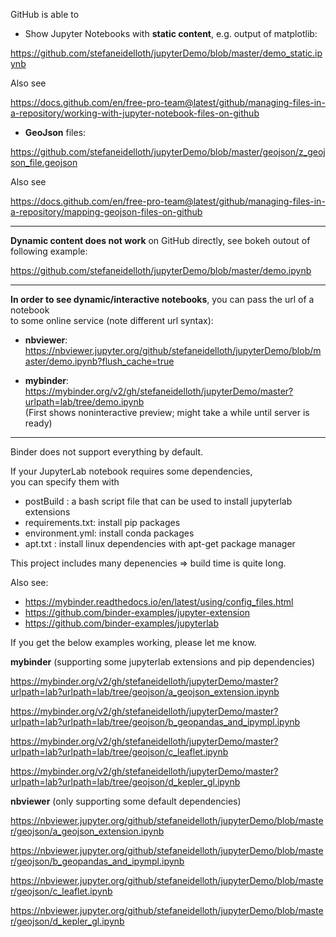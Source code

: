 GitHub is able to 

* Show Jupyter Notebooks with **static content**, e.g. output of matplotlib:

https://github.com/stefaneidelloth/jupyterDemo/blob/master/demo_static.ipynb

Also see

https://docs.github.com/en/free-pro-team@latest/github/managing-files-in-a-repository/working-with-jupyter-notebook-files-on-github

* **GeoJson** files:

https://github.com/stefaneidelloth/jupyterDemo/blob/master/geojson/z_geojson_file.geojson

Also see

https://docs.github.com/en/free-pro-team@latest/github/managing-files-in-a-repository/mapping-geojson-files-on-github

----

**Dynamic content does not work** on GitHub directly, see bokeh outout of following example:

https://github.com/stefaneidelloth/jupyterDemo/blob/master/demo.ipynb

----

**In order to see dynamic/interactive notebooks**, you can pass the url of a notebook<br>
to some online service (note different url syntax):

* **nbviewer**: https://nbviewer.jupyter.org/github/stefaneidelloth/jupyterDemo/blob/master/demo.ipynb?flush_cache=true

* **mybinder**: https://mybinder.org/v2/gh/stefaneidelloth/jupyterDemo/master?urlpath=lab/tree/demo.ipynb<br>
  (First shows noninteractive preview; might take a while until server is ready)
  
----

Binder does not support everything by default. 

If your JupyterLab notebook requires some dependencies,<br>
you can specify them with<br>
* postBuild : a bash script file that can be used to install jupyterlab extensions
* requirements.txt: install pip packages 
* environment.yml: install conda packages
* apt.txt : install linux dependencies with apt-get package manager

This project includes many depenencies => build time is quite long.

Also see:
* https://mybinder.readthedocs.io/en/latest/using/config_files.html
* https://github.com/binder-examples/jupyter-extension
* https://github.com/binder-examples/jupyterlab


If you get the below examples working, please let me know.


**mybinder** (supporting some jupyterlab extensions and pip dependencies)

https://mybinder.org/v2/gh/stefaneidelloth/jupyterDemo/master?urlpath=lab?urlpath=lab/tree/geojson/a_geojson_extension.ipynb

https://mybinder.org/v2/gh/stefaneidelloth/jupyterDemo/master?urlpath=lab?urlpath=lab/tree/geojson/b_geopandas_and_ipympl.ipynb

https://mybinder.org/v2/gh/stefaneidelloth/jupyterDemo/master?urlpath=lab?urlpath=lab/tree/geojson/c_leaflet.ipynb

https://mybinder.org/v2/gh/stefaneidelloth/jupyterDemo/master?urlpath=lab?urlpath=lab/tree/geojson/d_kepler_gl.ipynb


**nbviewer** (only supporting some default dependencies)

https://nbviewer.jupyter.org/github/stefaneidelloth/jupyterDemo/blob/master/geojson/a_geojson_extension.ipynb

https://nbviewer.jupyter.org/github/stefaneidelloth/jupyterDemo/blob/master/geojson/b_geopandas_and_ipympl.ipynb

https://nbviewer.jupyter.org/github/stefaneidelloth/jupyterDemo/blob/master/geojson/c_leaflet.ipynb

https://nbviewer.jupyter.org/github/stefaneidelloth/jupyterDemo/blob/master/geojson/d_kepler_gl.ipynb


